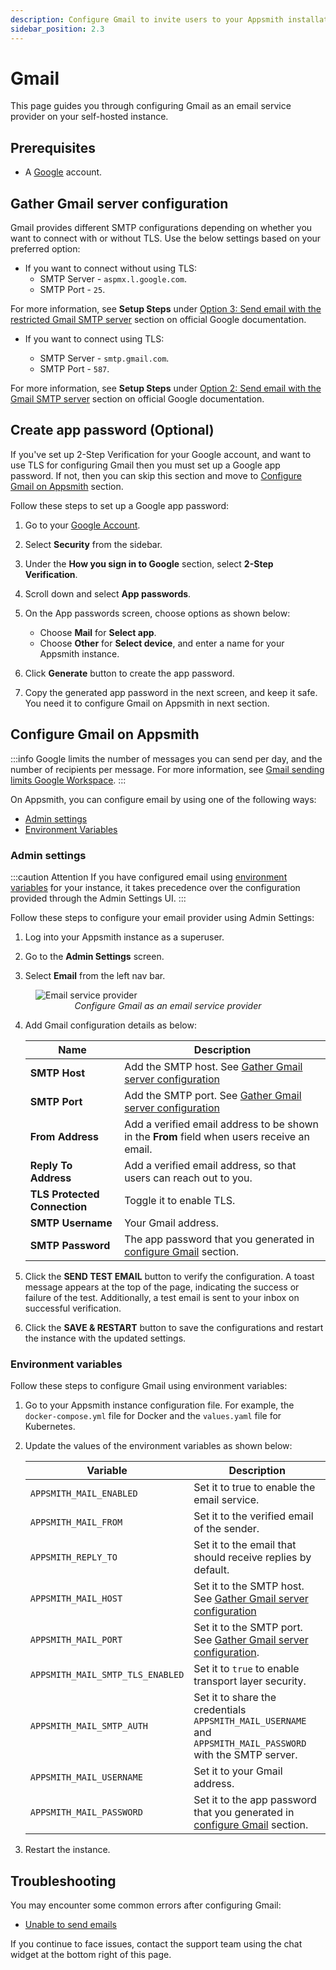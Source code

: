 ```yaml
---
description: Configure Gmail to invite users to your Appsmith installation
sidebar_position: 2.3
---
```


# Gmail
This page guides you through configuring Gmail as an email service provider on your self-hosted instance.

## Prerequisites
* A [Google](https://myaccount.google.com) account.

## Gather Gmail server configuration

Gmail provides different SMTP configurations depending on whether you want to connect with or without TLS. Use the below settings based on your preferred option:

* If you want to connect without using TLS:
    * SMTP Server - `aspmx.l.google.com`.
    * SMTP Port - `25`.

For more information, see **Setup Steps** under [Option 3: Send email with the restricted Gmail SMTP server](https://support.google.com/a/answer/176600?hl=en#:~:text=device%20or%20app.-,Option%203%3A%20Send%20email%20with%20the%20restricted%20Gmail%20SMTP%20server,.l.google.com) section on official Google documentation. 

* If you want to connect using TLS:

    * SMTP Server - `smtp.gmail.com`.
    * SMTP Port - `587`.

For more information, see **Setup Steps** under [Option 2: Send email with the Gmail SMTP server](https://support.google.com/a/answer/176600?hl=en#:~:text=device%20or%20app.-,Option%203%3A%20Send%20email%20with%20the%20restricted%20Gmail%20SMTP%20server,.l.google.com) section on official Google documentation. 


## Create app password (Optional)

If you've set up 2-Step Verification for your Google account, and want to use TLS for configuring Gmail then you must set up a Google app password. If not, then you can skip this section and move to [Configure Gmail on Appsmith](#configure-gmail-on-appsmith) section.

Follow these steps to set up a Google app password:

1. Go to your [Google Account](https://myaccount.google.com/).
2. Select **Security** from the sidebar.
3. Under the **How you sign in to Google** section, select **2-Step Verification**.
4. Scroll down and select **App passwords**. 
5. On the App passwords screen, choose options as shown below:

    * Choose **Mail** for **Select app**. 
    * Choose **Other** for **Select device**, and enter a name for your Appsmith instance.

6. Click **Generate** button to create the app password.
7. Copy the generated app password in the next screen, and keep it safe. You need it to configure Gmail on Appsmith in next section.

## Configure Gmail on Appsmith

:::info
Google limits the number of messages you can send per day, and the number of recipients per message. For more information, see [Gmail sending limits Google Workspace](https://support.google.com/a/answer/166852#).
:::

On Appsmith, you can configure email by using one of the following ways:

* [Admin settings](#admin-settings)
* [Environment Variables](#environment-variables)

### Admin settings

:::caution Attention
If you have configured email using [environment variables](#environment-variables) for your instance, it takes precedence over the configuration provided through the Admin Settings UI.
:::

Follow these steps to configure your email provider using Admin Settings:

1.  Log into your Appsmith instance as a superuser.

2. Go to the **Admin Settings** screen.

3. Select **Email** from the left nav bar.

<figure>
<img src="/img/admin-settings-configure-email.png" style={{width: "100%", height: "auto"}} alt="Email service provider" />
<figcaption align="center"><i>Configure Gmail as an email service provider</i></figcaption>
</figure>

4. Add Gmail configuration details as below:   

   | Name	| Description |
   |-----------|--------------|
   | **SMTP Host** |Add the SMTP host. See [Gather Gmail server configuration](#gather-gmail-server-configuration)|
   | **SMTP Port**	| Add the SMTP port. See [Gather Gmail server configuration](#gather-gmail-server-configuration)|
   | **From Address**	| Add a verified email address to be shown in the **From** field when users receive an email. |
   | **Reply To Address**	| Add a verified email address, so that users can reach out to you. |
   |  **TLS Protected Connection**	| Toggle it to enable TLS. |
   | **SMTP Username** |	Your Gmail address. |
   | **SMTP Password**	| The app password that you generated in [configure Gmail](#configure-gmail) section. |

5. Click the **SEND TEST EMAIL** button to verify the configuration. A toast message appears at the top of the page, indicating the success or failure of the test. Additionally, a test email is sent to your inbox on successful verification.

6. Click the **SAVE & RESTART** button to save the configurations and restart the instance with the updated settings.

### Environment variables

Follow these steps to configure Gmail using environment variables:

1. Go to your Appsmith instance configuration file. For example, the `docker-compose.yml` file for Docker and the `values.yaml` file for Kubernetes.

2. Update the values of the environment variables as shown below:

   |Variable	| Description |
   |-----------|--------------|
   | `APPSMITH_MAIL_ENABLED` | Set it to true to enable the email service. |
   | `APPSMITH_MAIL_FROM`	| Set it to the verified email of the sender. |
   | `APPSMITH_REPLY_TO`	| Set it to the email that should receive replies by default. |
   | `APPSMITH_MAIL_HOST`	| Set it to the SMTP host. See [Gather Gmail server configuration](#gather-gmail-server-configuration)|
   | `APPSMITH_MAIL_PORT`	| Set it to the SMTP port. See [Gather Gmail server configuration](#gather-gmail-server-configuration).|
   | `APPSMITH_MAIL_SMTP_TLS_ENABLED` |	Set it to `true` to enable transport layer security. |
   | `APPSMITH_MAIL_SMTP_AUTH`	| Set it to share the credentials `APPSMITH_MAIL_USERNAME` and `APPSMITH_MAIL_PASSWORD` with the SMTP server. |
   | `APPSMITH_MAIL_USERNAME` |	Set it to your Gmail address.
   | `APPSMITH_MAIL_PASSWORD` |	Set it to the app password that you generated in [configure Gmail](#configure-gmail) section. |

3. Restart the instance.

## Troubleshooting

You may encounter some common errors after configuring Gmail:

- [Unable to send emails](/help-and-support/troubleshooting-guide/deployment-errors#unable-to-send-emails)

If you continue to face issues, contact the support team using the chat widget at the bottom right of this page.

